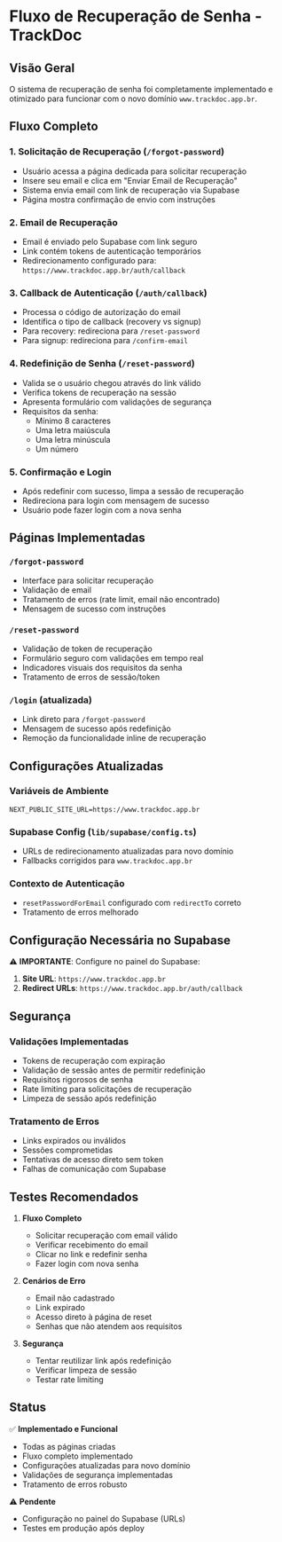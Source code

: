 # Fluxo de Recuperação de Senha - TrackDoc

## Visão Geral

O sistema de recuperação de senha foi completamente implementado e otimizado para funcionar com o novo domínio `www.trackdoc.app.br`.

## Fluxo Completo

### 1. Solicitação de Recuperação (`/forgot-password`)
- Usuário acessa a página dedicada para solicitar recuperação
- Insere seu email e clica em "Enviar Email de Recuperação"
- Sistema envia email com link de recuperação via Supabase
- Página mostra confirmação de envio com instruções

### 2. Email de Recuperação
- Email é enviado pelo Supabase com link seguro
- Link contém tokens de autenticação temporários
- Redirecionamento configurado para: `https://www.trackdoc.app.br/auth/callback`

### 3. Callback de Autenticação (`/auth/callback`)
- Processa o código de autorização do email
- Identifica o tipo de callback (recovery vs signup)
- Para recovery: redireciona para `/reset-password`
- Para signup: redireciona para `/confirm-email`

### 4. Redefinição de Senha (`/reset-password`)
- Valida se o usuário chegou através do link válido
- Verifica tokens de recuperação na sessão
- Apresenta formulário com validações de segurança
- Requisitos da senha:
  - Mínimo 8 caracteres
  - Uma letra maiúscula
  - Uma letra minúscula
  - Um número

### 5. Confirmação e Login
- Após redefinir com sucesso, limpa a sessão de recuperação
- Redireciona para login com mensagem de sucesso
- Usuário pode fazer login com a nova senha

## Páginas Implementadas

### `/forgot-password`
- Interface para solicitar recuperação
- Validação de email
- Tratamento de erros (rate limit, email não encontrado)
- Mensagem de sucesso com instruções

### `/reset-password`
- Validação de token de recuperação
- Formulário seguro com validações em tempo real
- Indicadores visuais dos requisitos da senha
- Tratamento de erros de sessão/token

### `/login` (atualizada)
- Link direto para `/forgot-password`
- Mensagem de sucesso após redefinição
- Remoção da funcionalidade inline de recuperação

## Configurações Atualizadas

### Variáveis de Ambiente
```env
NEXT_PUBLIC_SITE_URL=https://www.trackdoc.app.br
```

### Supabase Config (`lib/supabase/config.ts`)
- URLs de redirecionamento atualizadas para novo domínio
- Fallbacks corrigidos para `www.trackdoc.app.br`

### Contexto de Autenticação
- `resetPasswordForEmail` configurado com `redirectTo` correto
- Tratamento de erros melhorado

## Configuração Necessária no Supabase

⚠️ **IMPORTANTE**: Configure no painel do Supabase:

1. **Site URL**: `https://www.trackdoc.app.br`
2. **Redirect URLs**: `https://www.trackdoc.app.br/auth/callback`

## Segurança

### Validações Implementadas
- Tokens de recuperação com expiração
- Validação de sessão antes de permitir redefinição
- Requisitos rigorosos de senha
- Rate limiting para solicitações de recuperação
- Limpeza de sessão após redefinição

### Tratamento de Erros
- Links expirados ou inválidos
- Sessões comprometidas
- Tentativas de acesso direto sem token
- Falhas de comunicação com Supabase

## Testes Recomendados

1. **Fluxo Completo**
   - Solicitar recuperação com email válido
   - Verificar recebimento do email
   - Clicar no link e redefinir senha
   - Fazer login com nova senha

2. **Cenários de Erro**
   - Email não cadastrado
   - Link expirado
   - Acesso direto à página de reset
   - Senhas que não atendem aos requisitos

3. **Segurança**
   - Tentar reutilizar link após redefinição
   - Verificar limpeza de sessão
   - Testar rate limiting

## Status

✅ **Implementado e Funcional**
- Todas as páginas criadas
- Fluxo completo implementado
- Configurações atualizadas para novo domínio
- Validações de segurança implementadas
- Tratamento de erros robusto

⚠️ **Pendente**
- Configuração no painel do Supabase (URLs)
- Testes em produção após deploy